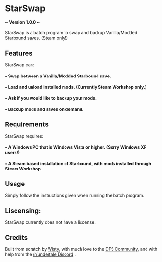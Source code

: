 # StarSwap 
#### ~ Version 1.0.0 ~

StarSwap is a batch program to swap and backup Vanilla/Modded Starbound saves. (Steam only!)

## Features

StarSwap can:
#### • Swap between a Vanilla/Modded Starbound save.
#### • Load and unload installed mods. (Currently Steam Workshop only.)
#### • Ask if you would like to backup your mods.
#### • Backup mods and saves on demand.
 
## Requirements

StarSwap requires:
#### • A Windows PC that is Windows Vista or higher. (Sorry Windows XP users!)
#### • A Steam based installation of Starbound, with mods installed through Steam Workshop.
 
## Usage

Simply follow the instructions given when running the batch program.

## Liscensing:

StarSwap currently does not have a liscense.

## Credits

Built from scratch by [Wisty](https://github.com/wistlyr), with much love to the [DFS Community](http://steamcommunity.com/groups/Dispenz0rsFunServer), and with help from the [/r/undertale Discord](http://discord.gg/undertale) .
